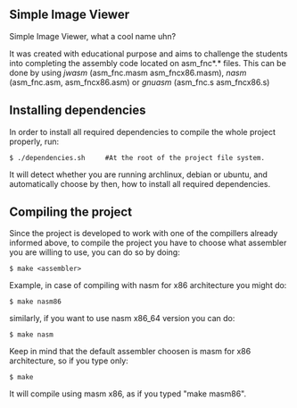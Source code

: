 Simple Image Viewer
----------------------

Simple Image Viewer, what a cool name uhn? 

It was created with educational purpose and aims to challenge the students into completing the assembly code located on asm_fnc*.* files. This can be done by using *jwasm* (asm_fnc.masm asm_fncx86.masm), *nasm* (asm_fnc.asm, asm_fncx86.asm) or *gnuasm* (asm_fnc.s asm_fncx86.s)


Installing dependencies
--------------------------

In order to install all required dependencies to compile the whole project 
properly, run:

	$ ./dependencies.sh 	#At the root of the project file system.
 
It will detect whether you are running archlinux, debian or ubuntu, and automatically
choose by then, how to install all required dependencies.


Compiling the project
--------------------------

Since the project is developed to work with one of the compillers already 
informed above, to compile the project you have to choose what assembler you 
are willing to use, you can do so by doing:

	$ make <assembler>

Example, in case of compiling with nasm for x86 architecture you might do:

	$ make nasm86

similarly, if you want to use nasm x86_64 version you can do:

	$ make nasm

Keep in mind that the default assembler choosen is masm for x86 architecture, 
so if you type only:

	$ make 

It will compile using masm x86, as if you typed "make masm86". 
